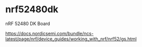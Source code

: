 # nrf52480dk
nRF 52480 DK Board

https://docs.nordicsemi.com/bundle/ncs-latest/page/nrf/device_guides/working_with_nrf/nrf52/gs.html

